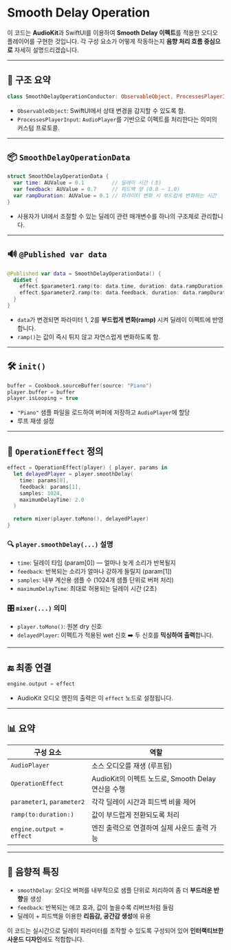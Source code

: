 # Smooth Delay Operation

이 코드는 **AudioKit**과 SwiftUI를 이용하여 **Smooth Delay 이펙트**를 적용한 오디오 플레이어를 구현한 것입니다. 각 구성 요소가 어떻게 작동하는지 **음향 처리 흐름 중심으로** 자세히 설명드리겠습니다.

---

## 🔧 구조 요약

```swift
class SmoothDelayOperationConductor: ObservableObject, ProcessesPlayerInput
```

* `ObservableObject`: SwiftUI에서 상태 변경을 감지할 수 있도록 함.
* `ProcessesPlayerInput`: `AudioPlayer`를 기반으로 이펙트를 처리한다는 의미의 커스텀 프로토콜.

---

## 📦 `SmoothDelayOperationData`

```swift
struct SmoothDelayOperationData {
  var time: AUValue = 0.1         // 딜레이 시간 (초)
  var feedback: AUValue = 0.7     // 피드백 양 (0.0 ~ 1.0)
  var rampDuration: AUValue = 0.1 // 파라미터 변화 시 부드럽게 변화하는 시간
}
```

* 사용자가 UI에서 조절할 수 있는 딜레이 관련 매개변수를 하나의 구조체로 관리합니다.

---

## 🔊 `@Published var data`

```swift
@Published var data = SmoothDelayOperationData() {
  didSet {
    effect.$parameter1.ramp(to: data.time, duration: data.rampDuration)
    effect.$parameter2.ramp(to: data.feedback, duration: data.rampDuration)
  }
}
```

* `data`가 변경되면 파라미터 1, 2를 **부드럽게 변화(ramp)** 시켜 딜레이 이펙트에 반영합니다.
* `ramp()`는 값이 즉시 튀지 않고 자연스럽게 변화하도록 함.

---

## 🛠 `init()`

```swift
buffer = Cookbook.sourceBuffer(source: "Piano")
player.buffer = buffer
player.isLooping = true
```

* `"Piano"` 샘플 파일을 로드하여 버퍼에 저장하고 `AudioPlayer`에 할당
* 루프 재생 설정

---

## 🔄 `OperationEffect` 정의

```swift
effect = OperationEffect(player) { player, params in
  let delayedPlayer = player.smoothDelay(
    time: params[0],
    feedback: params[1],
    samples: 1024,
    maximumDelayTime: 2.0
  )
  
  return mixer(player.toMono(), delayedPlayer)
}
```

### 🔍 `player.smoothDelay(...)` 설명

* `time`: 딜레이 타임 (param\[0]) — 얼마나 늦게 소리가 반복될지
* `feedback`: 반복되는 소리가 얼마나 강하게 들릴지 (param\[1])
* `samples`: 내부 계산용 샘플 수 (1024개 샘플 단위로 버퍼 처리)
* `maximumDelayTime`: 최대로 허용되는 딜레이 시간 (2초)

### 🎛 `mixer(...)` 의미

* `player.toMono()`: 원본 dry 신호
* `delayedPlayer`: 이펙트가 적용된 wet 신호
  ➡️ 두 신호를 **믹싱하여 출력**합니다.

---

## 🔚 최종 연결

```swift
engine.output = effect
```

* AudioKit 오디오 엔진의 출력은 이 `effect` 노드로 설정됩니다.

---

## 📊 요약

| 구성 요소                      | 역할                                     |
| -------------------------- | -------------------------------------- |
| `AudioPlayer`              | 소스 오디오를 재생 (루프됨)                       |
| `OperationEffect`          | AudioKit의 이펙트 노드로, Smooth Delay 연산을 수행 |
| `parameter1`, `parameter2` | 각각 딜레이 시간과 피드백 비율 제어                   |
| `ramp(to:duration:)`       | 값이 부드럽게 전환되도록 처리                       |
| `engine.output = effect`   | 엔진 출력으로 연결하여 실제 사운드 출력 가능              |

---

## 📣 음향적 특징

* `smoothDelay`: 오디오 버퍼를 내부적으로 샘플 단위로 처리하여 좀 더 **부드러운 반향**을 생성
* `feedback`: 반복되는 에코 효과, 값이 높을수록 리버브처럼 들림
* 딜레이 + 피드백을 이용한 **리듬감, 공간감 생성**에 유용

이 코드는 실시간으로 딜레이 파라미터를 조작할 수 있도록 구성되어 있어 **인터랙티브한 사운드 디자인**에도 적합합니다.


